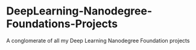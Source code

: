 # DeepLearning-Nanodegree-Foundations-Projects
A conglomerate of all my Deep Learning Nanodegree Foundation projects
